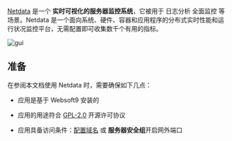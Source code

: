 [Netdata](https://www.netdata.cloud/) 是一个 **实时可视化的服务器监控系统**，它被用于 日志分析 全面监控  等场景。Netdata 是一个面向系统、硬件、容器和应用程序的分布式实时性能和运行状况监控平台，无需配置即可收集数千个有用的指标。


![gui](https://libs.websoft9.com/Websoft9/DocsPicture/zh/netdata/netdata-gui-websoft9.png)


## 准备

在参阅本文档使用 Netdata 时，需要确保如下几点：

- 应用是基于 Websoft9 安装的

- 应用的用途符合 [GPL-2.0](https://opensource.org/licenses/GPL-2.0) 开源许可协议

- 应用具备访问条件：[配置域名](./domain-set) 或 **服务器安全组**开启网外端口